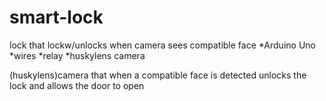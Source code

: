# smart-lock
lock that lockw/unlocks when camera sees compatible face
*Arduino Uno
*wires
*relay
*huskylens camera

(huskylens)camera that when a compatible face is detected unlocks the lock and allows the door to open
